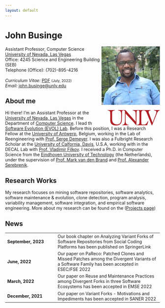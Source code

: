 ```yaml
---
layout: default
---
```


# John Businge
Assistant Professor, Computer Science <a href="/images/john.jpeg" target="_blank"><img src="/images/john.jpeg" alt="John Businge" style="width:190px;height:190px;" align="right"></a> <br>
[University of Nevada, Las Vegas](https://www.unlv.edu/) <br>
Office: 4245 Science and Engineering Building (SEB) <br>
Telephone (Office): (702)-895-4216<br>
<br>
<em>Curriculum Vitae: </em><a href="/files/John_Businge_CV.pdf" target="_self">PDF</a>  <small>(July, 2022)</small> <br>
<em>Email: </em><a href="mailto:john.businge@unlv.edu">john.businge@unlv.edu</a> <br>

<!--<hr width="600px"> -->

## About me
<a href="https://unlv.edu/" target="_blank"><img src="images/UNLV.jpeg" alt="UNLV" style="width:170px;" align="right"></a>

Hi there! I’m an Assistant Professor at the [University of Nevada, Las Vegas](https://www.unlv.edu/) in the Department of [Computer Science](https://www.unlv.edu/cs). I lead th [Software Evolution (EVOL) Lab](https://johnxu21.github.io/businge/evol/).
Before this position, I was a Research Fellow at the [University of Antwerp](https://www.uantwerpen.be/en/), Belgium, working in the Lab of Reengineering with [Prof. Serge Demeyer](https://www.uantwerpen.be/en/staff/serge-demeyer/). 
I was also a Fulbright Research Scholar at the [University of Calfornia, Davis](https://cs.ucdavis.edu/), U.S.A, working with in the DECAL Lab with [Prof. Vladimir Filkov](https://www.cs.ucdavis.edu/~filkov/).
I received a Ph.D. in Computer Science from the [Eindhoven University of Technology](https://www.tue.nl/en/) (the Netherlands), under the supervision of [Prof. Mark van den Brand](https://www.tue.nl/en/research/researchers/mark-van-den-brand/) and [Prof. Alexander Serebrenik](https://www.win.tue.nl/~aserebre/). 


## Research Works

<!--p align="justify" style="max-width:800px"-->
My research focuses on mining software repositories, software analytics, software maintenance & evolution, clone detection, program analysis, variability management, software integration, and empirical software engineering.
More about my research can be found on the (<a href="https://johnxu21.github.io/evol/projects/" target="_self">Projects page</a>)




## News
<!--<table style="white-space: nowrap;"> -->
<table>

<tr>
	<td width="150"><b>September, 2023</b></td>
	<td> Our book chapter on Analyzing Variant Forks of Software Repositories from Social Coding Platforms has been published on SpringerLink </td> 
</tr>

<tr>
	<td width="150"><b>June, 2022</b></td>
	<td> Our paper on PaReco: Patched Clones and Missed Patches among the Divergent Variants of a Software Family has been accepted in ESEC/FSE 2022 </td> 
</tr>

<tr>
	<td width="150"><b>March, 2022</b></td>
	<td> Our paper on Reuse and Maintenance Practices among Divergent Forks in three Software Ecosystems has been accepted in EMSE 2022 </td> 
</tr>

<tr>
	<td width="150"><b>December, 2021</b></td>
	<td> Our paper on Variant Forks - Motivations and Impediments has been accepted in SANER 2022 </td> 
</tr>
</table>